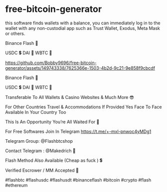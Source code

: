 # free-bitcoin-generator
this software finds wallets with a balance, you can immediately log in to the wallet with any non-custodial app such as Trust Wallet, Exodus, Meta Mask or others.

Binance Flash 🤴

USDC 💲 DAI 🐶 WBTC 🥇



https://github.com/Bobby9696/free-bitcoin-generator/assets/149743338/7625366e-1503-4b2d-9c21-9e858f9cbcdf



Binance Flash 🤴

USDC 💲 DAI 🐶 WBTC 🥇

Transferable To All Wallets & Casino Websites & Much More 😎

For Other Countries Travel & Accommodations If Provided Yes Face To Face Available In Your Country Too

This Is An Opportunity You’re All Waited For 💸

For Free Softwares Join In Telegram https://t.me/+-mxl-pnwoc4yMDg1 

Telegram Group:  @Flashbtcshop 

Contact Telegram : @Makedrich 🤴


Flash Method Also Available (Cheap as fuck ) 💲

Verified Escrower / MM Accepted 🚀

#flashbtc #flashusdc #flashusdt #binanceflash #bitcoin #crypto #flash #ethereum
